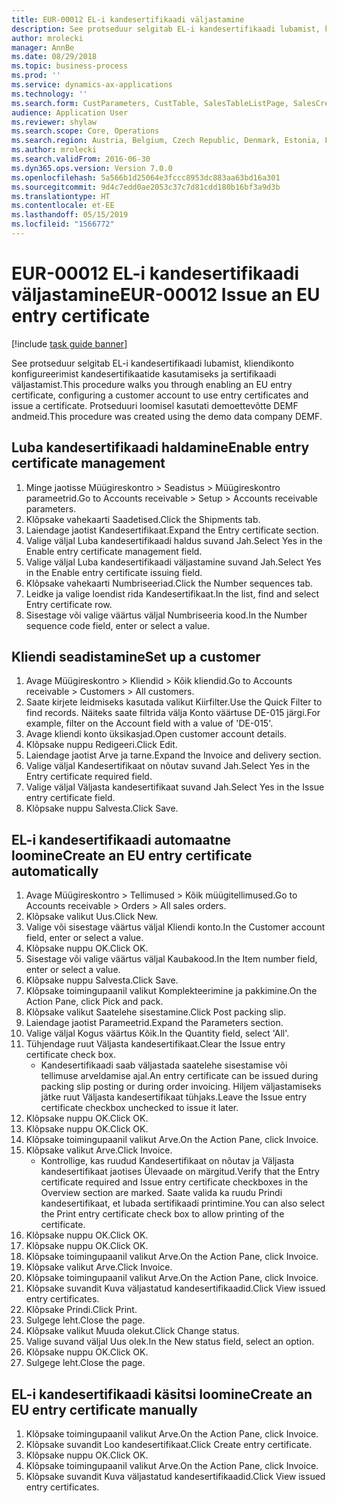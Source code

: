 ```yaml
---
title: EUR-00012 EL-i kandesertifikaadi väljastamine
description: See protseduur selgitab EL-i kandesertifikaadi lubamist, kliendikonto konfigureerimist kandesertifikaatide kasutamiseks ja sertifikaadi väljastamist.
author: mrolecki
manager: AnnBe
ms.date: 08/29/2018
ms.topic: business-process
ms.prod: ''
ms.service: dynamics-ax-applications
ms.technology: ''
ms.search.form: CustParameters, CustTable, SalesTableListPage, SalesCreateOrder, SalesTable, SalesEditLines,  CustInvoiceJournal, CustEntryCertificateJour_W, SrsReportViewerForm
audience: Application User
ms.reviewer: shylaw
ms.search.scope: Core, Operations
ms.search.region: Austria, Belgium, Czech Republic, Denmark, Estonia, Finland, France, Germany, Hungary, Ireland, Italy, Latvia, Lithuania, Netherlands, Poland, Spain, Sweden, United Kingdom
ms.author: mrolecki
ms.search.validFrom: 2016-06-30
ms.dyn365.ops.version: Version 7.0.0
ms.openlocfilehash: 5a566b1d25064e3fccc8953dc883aa63bd16a301
ms.sourcegitcommit: 9d4c7edd0ae2053c37c7d81cdd180b16bf3a9d3b
ms.translationtype: HT
ms.contentlocale: et-EE
ms.lasthandoff: 05/15/2019
ms.locfileid: "1566772"
---
```

# <a name="eur-00012-issue-an-eu-entry-certificate"></a><span data-ttu-id="251bf-103">EUR-00012 EL-i kandesertifikaadi väljastamine</span><span class="sxs-lookup"><span data-stu-id="251bf-103">EUR-00012 Issue an EU entry certificate</span></span>

[!include [task guide banner](../../includes/task-guide-banner.md)]

<span data-ttu-id="251bf-104">See protseduur selgitab EL-i kandesertifikaadi lubamist, kliendikonto konfigureerimist kandesertifikaatide kasutamiseks ja sertifikaadi väljastamist.</span><span class="sxs-lookup"><span data-stu-id="251bf-104">This procedure walks you through enabling an EU entry certificate, configuring a customer account to use entry certificates and issue a certificate.</span></span> <span data-ttu-id="251bf-105">Protseduuri loomisel kasutati demoettevõtte DEMF andmeid.</span><span class="sxs-lookup"><span data-stu-id="251bf-105">This procedure was created using the demo data company DEMF.</span></span>


## <a name="enable-entry-certificate-management"></a><span data-ttu-id="251bf-106">Luba kandesertifikaadi haldamine</span><span class="sxs-lookup"><span data-stu-id="251bf-106">Enable entry certificate management</span></span>
1. <span data-ttu-id="251bf-107">Minge jaotisse Müügireskontro > Seadistus > Müügireskontro parameetrid.</span><span class="sxs-lookup"><span data-stu-id="251bf-107">Go to Accounts receivable > Setup > Accounts receivable parameters.</span></span>
2. <span data-ttu-id="251bf-108">Klõpsake vahekaarti Saadetised.</span><span class="sxs-lookup"><span data-stu-id="251bf-108">Click the Shipments tab.</span></span>
3. <span data-ttu-id="251bf-109">Laiendage jaotist Kandesertifikaat.</span><span class="sxs-lookup"><span data-stu-id="251bf-109">Expand the Entry certificate section.</span></span>
4. <span data-ttu-id="251bf-110">Valige väljal Luba kandesertifikaadi haldus suvand Jah.</span><span class="sxs-lookup"><span data-stu-id="251bf-110">Select Yes in the Enable entry certificate management field.</span></span>
5. <span data-ttu-id="251bf-111">Valige väljal Luba kandesertifikaadi väljastamine suvand Jah.</span><span class="sxs-lookup"><span data-stu-id="251bf-111">Select Yes in the Enable entry certificate issuing field.</span></span>
6. <span data-ttu-id="251bf-112">Klõpsake vahekaarti Numbriseeriad.</span><span class="sxs-lookup"><span data-stu-id="251bf-112">Click the Number sequences tab.</span></span>
7. <span data-ttu-id="251bf-113">Leidke ja valige loendist rida Kandesertifikaat.</span><span class="sxs-lookup"><span data-stu-id="251bf-113">In the list, find and select Entry certificate row.</span></span>
8. <span data-ttu-id="251bf-114">Sisestage või valige väärtus väljal Numbriseeria kood.</span><span class="sxs-lookup"><span data-stu-id="251bf-114">In the Number sequence code field, enter or select a value.</span></span>

## <a name="set-up-a-customer"></a><span data-ttu-id="251bf-115">Kliendi seadistamine</span><span class="sxs-lookup"><span data-stu-id="251bf-115">Set up a customer</span></span>
1. <span data-ttu-id="251bf-116">Avage Müügireskontro > Kliendid > Kõik kliendid.</span><span class="sxs-lookup"><span data-stu-id="251bf-116">Go to Accounts receivable > Customers > All customers.</span></span>
2. <span data-ttu-id="251bf-117">Saate kirjete leidmiseks kasutada valikut Kiirfilter.</span><span class="sxs-lookup"><span data-stu-id="251bf-117">Use the Quick Filter to find records.</span></span> <span data-ttu-id="251bf-118">Näiteks saate filtrida välja Konto väärtuse DE-015 järgi.</span><span class="sxs-lookup"><span data-stu-id="251bf-118">For example, filter on the Account field with a value of 'DE-015'.</span></span>
3. <span data-ttu-id="251bf-119">Avage kliendi konto üksikasjad.</span><span class="sxs-lookup"><span data-stu-id="251bf-119">Open customer account details.</span></span>
4. <span data-ttu-id="251bf-120">Klõpsake nuppu Redigeeri.</span><span class="sxs-lookup"><span data-stu-id="251bf-120">Click Edit.</span></span>
5. <span data-ttu-id="251bf-121">Laiendage jaotist Arve ja tarne.</span><span class="sxs-lookup"><span data-stu-id="251bf-121">Expand the Invoice and delivery section.</span></span>
6. <span data-ttu-id="251bf-122">Valige väljal Kandesertifikaat on nõutav suvand Jah.</span><span class="sxs-lookup"><span data-stu-id="251bf-122">Select Yes in the Entry certificate required field.</span></span>
7. <span data-ttu-id="251bf-123">Valige väljal Väljasta kandesertifikaat suvand Jah.</span><span class="sxs-lookup"><span data-stu-id="251bf-123">Select Yes in the Issue entry certificate field.</span></span>
8. <span data-ttu-id="251bf-124">Klõpsake nuppu Salvesta.</span><span class="sxs-lookup"><span data-stu-id="251bf-124">Click Save.</span></span>

## <a name="create-an-eu-entry-certificate-automatically"></a><span data-ttu-id="251bf-125">EL-i kandesertifikaadi automaatne loomine</span><span class="sxs-lookup"><span data-stu-id="251bf-125">Create an EU entry certificate automatically</span></span>
1. <span data-ttu-id="251bf-126">Avage Müügireskontro > Tellimused > Kõik müügitellimused.</span><span class="sxs-lookup"><span data-stu-id="251bf-126">Go to Accounts receivable > Orders > All sales orders.</span></span>
2. <span data-ttu-id="251bf-127">Klõpsake valikut Uus.</span><span class="sxs-lookup"><span data-stu-id="251bf-127">Click New.</span></span>
3. <span data-ttu-id="251bf-128">Valige või sisestage väärtus väljal Kliendi konto.</span><span class="sxs-lookup"><span data-stu-id="251bf-128">In the Customer account field, enter or select a value.</span></span>
4. <span data-ttu-id="251bf-129">Klõpsake nuppu OK.</span><span class="sxs-lookup"><span data-stu-id="251bf-129">Click OK.</span></span>
5. <span data-ttu-id="251bf-130">Sisestage või valige väärtus väljal Kaubakood.</span><span class="sxs-lookup"><span data-stu-id="251bf-130">In the Item number field, enter or select a value.</span></span>
6. <span data-ttu-id="251bf-131">Klõpsake nuppu Salvesta.</span><span class="sxs-lookup"><span data-stu-id="251bf-131">Click Save.</span></span>
7. <span data-ttu-id="251bf-132">Klõpsake toimingupaanil valikut Komplekteerimine ja pakkimine.</span><span class="sxs-lookup"><span data-stu-id="251bf-132">On the Action Pane, click Pick and pack.</span></span>
8. <span data-ttu-id="251bf-133">Klõpsake valikut Saatelehe sisestamine.</span><span class="sxs-lookup"><span data-stu-id="251bf-133">Click Post packing slip.</span></span>
9. <span data-ttu-id="251bf-134">Laiendage jaotist Parameetrid.</span><span class="sxs-lookup"><span data-stu-id="251bf-134">Expand the Parameters section.</span></span>
10. <span data-ttu-id="251bf-135">Valige väljal Kogus väärtus Kõik.</span><span class="sxs-lookup"><span data-stu-id="251bf-135">In the Quantity field, select 'All'.</span></span>
11. <span data-ttu-id="251bf-136">Tühjendage ruut Väljasta kandesertifikaat.</span><span class="sxs-lookup"><span data-stu-id="251bf-136">Clear the Issue entry certificate check box.</span></span>
    * <span data-ttu-id="251bf-137">Kandesertifikaadi saab väljastada saatelehe sisestamise või tellimuse arveldamise ajal.</span><span class="sxs-lookup"><span data-stu-id="251bf-137">An entry certificate can be issued during packing slip posting or during order invoicing.</span></span> <span data-ttu-id="251bf-138">Hiljem väljastamiseks jätke ruut Väljasta kandesertifikaat tühjaks.</span><span class="sxs-lookup"><span data-stu-id="251bf-138">Leave the Issue entry certificate checkbox unchecked to issue it later.</span></span>  
12. <span data-ttu-id="251bf-139">Klõpsake nuppu OK.</span><span class="sxs-lookup"><span data-stu-id="251bf-139">Click OK.</span></span>
13. <span data-ttu-id="251bf-140">Klõpsake nuppu OK.</span><span class="sxs-lookup"><span data-stu-id="251bf-140">Click OK.</span></span>
14. <span data-ttu-id="251bf-141">Klõpsake toimingupaanil valikut Arve.</span><span class="sxs-lookup"><span data-stu-id="251bf-141">On the Action Pane, click Invoice.</span></span>
15. <span data-ttu-id="251bf-142">Klõpsake valikut Arve.</span><span class="sxs-lookup"><span data-stu-id="251bf-142">Click Invoice.</span></span>
    * <span data-ttu-id="251bf-143">Kontrollige, kas ruudud Kandesertifikaat on nõutav ja Väljasta kandesertifikaat jaotises Ülevaade on märgitud.</span><span class="sxs-lookup"><span data-stu-id="251bf-143">Verify that the Entry certificate required and Issue entry certificate checkboxes in the Overview section are marked.</span></span>  <span data-ttu-id="251bf-144">Saate valida ka ruudu Prindi kandesertifikaat, et lubada sertifikaadi printimine.</span><span class="sxs-lookup"><span data-stu-id="251bf-144">You can also select the Print entry certificate check box to allow printing of the certificate.</span></span>  
16. <span data-ttu-id="251bf-145">Klõpsake nuppu OK.</span><span class="sxs-lookup"><span data-stu-id="251bf-145">Click OK.</span></span>
17. <span data-ttu-id="251bf-146">Klõpsake nuppu OK.</span><span class="sxs-lookup"><span data-stu-id="251bf-146">Click OK.</span></span>
18. <span data-ttu-id="251bf-147">Klõpsake toimingupaanil valikut Arve.</span><span class="sxs-lookup"><span data-stu-id="251bf-147">On the Action Pane, click Invoice.</span></span>
19. <span data-ttu-id="251bf-148">Klõpsake valikut Arve.</span><span class="sxs-lookup"><span data-stu-id="251bf-148">Click Invoice.</span></span>
20. <span data-ttu-id="251bf-149">Klõpsake toimingupaanil valikut Arve.</span><span class="sxs-lookup"><span data-stu-id="251bf-149">On the Action Pane, click Invoice.</span></span>
21. <span data-ttu-id="251bf-150">Klõpsake suvandit Kuva väljastatud kandesertifikaadid.</span><span class="sxs-lookup"><span data-stu-id="251bf-150">Click View issued entry certificates.</span></span>
22. <span data-ttu-id="251bf-151">Klõpsake Prindi.</span><span class="sxs-lookup"><span data-stu-id="251bf-151">Click Print.</span></span>
23. <span data-ttu-id="251bf-152">Sulgege leht.</span><span class="sxs-lookup"><span data-stu-id="251bf-152">Close the page.</span></span>
24. <span data-ttu-id="251bf-153">Klõpsake valikut Muuda olekut.</span><span class="sxs-lookup"><span data-stu-id="251bf-153">Click Change status.</span></span>
25. <span data-ttu-id="251bf-154">Valige suvand väljal Uus olek.</span><span class="sxs-lookup"><span data-stu-id="251bf-154">In the New status field, select an option.</span></span>
26. <span data-ttu-id="251bf-155">Klõpsake nuppu OK.</span><span class="sxs-lookup"><span data-stu-id="251bf-155">Click OK.</span></span>
27. <span data-ttu-id="251bf-156">Sulgege leht.</span><span class="sxs-lookup"><span data-stu-id="251bf-156">Close the page.</span></span>

## <a name="create-an-eu-entry-certificate-manually"></a><span data-ttu-id="251bf-157">EL-i kandesertifikaadi käsitsi loomine</span><span class="sxs-lookup"><span data-stu-id="251bf-157">Create an EU entry certificate manually</span></span>
1. <span data-ttu-id="251bf-158">Klõpsake toimingupaanil valikut Arve.</span><span class="sxs-lookup"><span data-stu-id="251bf-158">On the Action Pane, click Invoice.</span></span>
2. <span data-ttu-id="251bf-159">Klõpsake suvandit Loo kandesertifikaat.</span><span class="sxs-lookup"><span data-stu-id="251bf-159">Click Create entry certificate.</span></span>
3. <span data-ttu-id="251bf-160">Klõpsake nuppu OK.</span><span class="sxs-lookup"><span data-stu-id="251bf-160">Click OK.</span></span>
4. <span data-ttu-id="251bf-161">Klõpsake toimingupaanil valikut Arve.</span><span class="sxs-lookup"><span data-stu-id="251bf-161">On the Action Pane, click Invoice.</span></span>
5. <span data-ttu-id="251bf-162">Klõpsake suvandit Kuva väljastatud kandesertifikaadid.</span><span class="sxs-lookup"><span data-stu-id="251bf-162">Click View issued entry certificates.</span></span>


